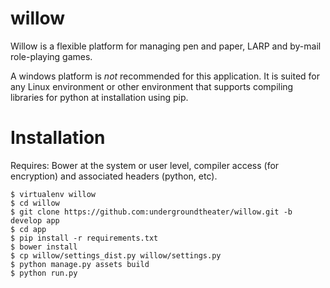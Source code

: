 willow
======

Willow is a flexible platform for managing pen and paper, LARP and by-mail role-playing games.

A windows platform is *not* recommended for this application.  It is suited for any Linux environment or other environment that supports compiling libraries for python at installation using pip.


Installation
======

Requires: Bower at the system or user level, compiler access (for encryption) and associated headers (python, etc).


```ksh
$ virtualenv willow
$ cd willow
$ git clone https://github.com:undergroundtheater/willow.git -b develop app
$ cd app
$ pip install -r requirements.txt
$ bower install
$ cp willow/settings_dist.py willow/settings.py
$ python manage.py assets build
$ python run.py
```
